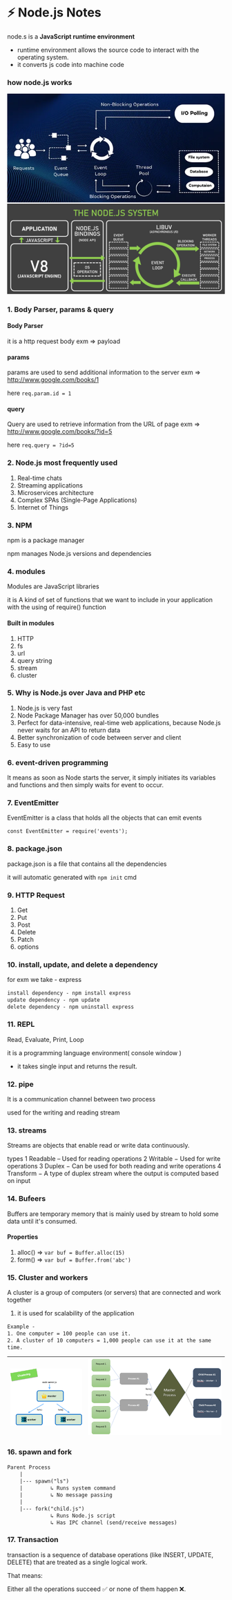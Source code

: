 # ⚡ Node.js Notes

node.s is a **JavaScript runtime environment** 
* runtime environment allows the source code to interact with the operating system.
* it converts js code into machine code

### how node.js works
![node architechture](./images/node.webp)
![node architechture](./images/node1.png)
 
### 1. Body Parser, params & query
#### Body Parser
it is a http request body 
exm  =>  payload

#### params
params are used to send additional information to the server
exm => http://www.google.com/books/1

here  `req.param.id = 1`

#### query
Query are used to retrieve information from the URL of page
exm => http://www.google.com/books/?id=5

here  `req.query = ?id=5`

### 2. Node.js most frequently used
1. Real-time chats
2. Streaming applications
3. Microservices architecture
4. Complex SPAs (Single-Page Applications)
5. Internet of Things

### 3. NPM
npm is a package manager

npm manages Node.js versions and dependencies  

### 4. modules
Modules are JavaScript libraries 

it is A kind of set of functions that we want to include in your application with the using of require() function
#### Built in modules
1. HTTP
2. fs
3. url
4. query string
5. stream
6. cluster

### 5. Why is Node.js over Java and PHP etc
1. Node.js is very fast
2. Node Package Manager has over 50,000 bundles
3. Perfect for data-intensive, real-time web applications, because Node.js never waits for an API to return data
4. Better synchronization of code between server and client
5. Easy to use

### 6. event-driven programming
 It means as soon as Node starts the server, it simply initiates its variables and functions and then simply waits for event to occur. 

### 7. EventEmitter
EventEmitter is a class that holds all the objects that can emit events
```
const EventEmitter = require('events');
```

### 8. package.json
package.json is a file that contains all the dependencies

it will automatic generated with ```npm init``` cmd

### 9. HTTP Request
1. Get
2. Put
3. Post
4. Delete
5. Patch
6. options

### 10. install, update, and delete a dependency

for exm we take - express
```
install dependency - npm install express
update dependency - npm update
delete dependency - npm uninstall express
```

### 11. REPL
Read, Evaluate, Print, Loop

it is a programming language environment( console window )
*  it takes single input and returns the result.

### 12. pipe
It is a communication channel between two process 

used for the writing and reading stream

### 13. streams
Streams are objects that enable read or write data continuously.

types
1 Readable – Used for reading operations
2 Writable − Used for write operations
3 Duplex − Can be used for both reading and write operations
4 Transform − A type of duplex stream where the output is computed based on input

### 14. Bufeers
Buffers are temporary memory that is mainly used by stream to hold some data until it's consumed.

#### Properties
1. alloc() => ```var buf = Buffer.alloc(15)```
2. form() => ```var buf = Buffer.from('abc')```

### 15. Cluster and workers
A cluster is a group of computers (or servers) that are connected and work together

1. it is used for scalability of the application

```
Example -
1. One computer = 100 people can use it.
2. A cluster of 10 computers = 1,000 people can use it at the same time.
```
| ![node architecture](./images/cluster.png) | ![node architecture](./images/cluster1.png) |
|--------------------------------------------|--------------------------------------------|


### 16. spawn and fork
```
Parent Process
    |
    |--- spawn("ls")
    |         ↳ Runs system command
    |         ↳ No message passing
    |
    |--- fork("child.js")
              ↳ Runs Node.js script
              ↳ Has IPC channel (send/receive messages)
```

### 17. Transaction
transaction is a sequence of database operations (like INSERT, UPDATE, DELETE) that are treated as a single logical work.

That means:

Either all the operations succeed ✅
or none of them happen ❌.






